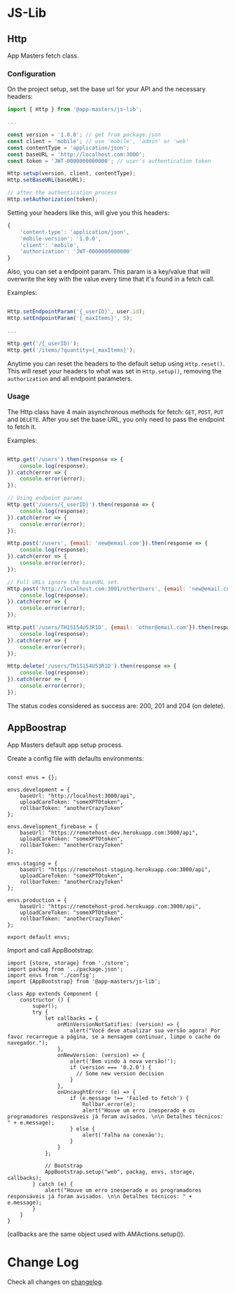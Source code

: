 # JS-Lib

## Http

App Masters fetch class.

### Configuration

On the project setup, set the base url for your API and the necessary headers:

````javascript
import { Http } from '@app-masters/js-lib';

...

const version = '1.0.0'; // get from package.json
const client = 'mobile'; // use 'mobile', 'admin' or 'web'
const contentType = 'application/json';
const baseURL = 'http://localhost.com:3000';
const token = 'JWT-0000000000000'; // user's authentication token

Http.setup(version, client, contentType);
Http.setBaseURL(baseURL);

// after the authentication process
Http.setAuthorization(token);

````

Setting your headers like this, will give you this headers:

````javascript
{
    'content-type': 'application/json',
    'mobile-version': '1.0.0',
    'client': 'mobile',
    'authorization': 'JWT-0000000000000'
}
````

Also, you can set a endpoint param. This param is a key/value that will overwrite the key with the value every time that it's found in a fetch call.

Examples:

````javascript

Http.setEndpointParam('{_userID}', user.id);
Http.setEndpointParam('{_maxItems}', 5);

...

Http.get('/{_userID)');
Http.get('/items/?quantity={_maxItems}');
````

Anytime you can reset the headers to the default setup using ``Http.reset()``. This will reset your headers to what was set in ``Http.setup()``, removing the ``authorization`` and all endpoint parameters.

### Usage

The Http class have 4 main asynchronous methods for fetch: ``GET``, ``POST``, ``PUT`` and ``DELETE``. After you set the base URL, you only need to pass the endpoint to fetch it.

Examples:

````javascript

Http.get('/users').then(response => {
    console.log(response);
}).catch(error => {
    console.error(error);
});

// Using endpoint params
Http.get('/users/{_userID}').then(response => {
    console.log(response);
}).catch(error => {
    console.error(error);
});

Http.post('/users', {email: 'new@email.com'}).then(response => {
    console.log(response);
}).catch(error => {
    console.error(error);
});

// Full URLs ignore the baseURL set.
Http.post('http://localhost.com:3001/otherUsers', {email: 'new@email.com'}).then(response => {
    console.log(response);
}).catch(error => {
    console.error(error);
});

Http.put('/users/TH1S154U53R1D', {email: 'other@email.com'}).then(response => {
    console.log(response);
}).catch(error => {
    console.error(error);
});

Http.delete('/users/TH1S154U53R1D').then(response => {
    console.log(response);
}).catch(error => {
    console.error(error);
});
````

The status codes considered as success are: 200, 201 and 204 (on delete).

## AppBoostrap

App Masters default app setup process.

Create a config file with defaults environments:

```

const envs = {};

envs.development = {
    baseUrl: "http://localhost:3000/api",
    uploadCareToken: "someXPTOtoken",
    rollbarToken: "anotherCrazyToken"
};

envs.development_firebase = {
    baseUrl: "https://remotehost-dev.herokuapp.com:3000/api",
    uploadCareToken: "someXPTOtoken",
    rollbarToken: "anotherCrazyToken"
};

envs.staging = {
    baseUrl: "https://remotehost-staging.herokuapp.com:3000/api",
    uploadCareToken: "someXPTOtoken",
    rollbarToken: "anotherCrazyToken"
};

envs.production = {
    baseUrl: "https://remotehost-prod.herokuapp.com:3000/api",
    uploadCareToken: "someXPTOtoken",
    rollbarToken: "anotherCrazyToken"
};

export default envs;

```

Import and call AppBootstrap:


````
import {store, storage} from './store';
import packag from '../package.json';
import envs from './config';
import {AppBootstrap} from '@app-masters/js-lib';

class App extends Component {
    constructor () {
        super();
        try {
            let callbacks = {
                onMinVersionNotSatifies: (version) => {
                    alert("Você deve atualizar sua versão agora! Por favor recarregue a página, se a mensagem continuar, limpe o cache do navegador.");
                },
                onNewVersion: (version) => {
                    alert('Bem vindo à nova versão!');
                    if (version === '0.2.0') {
                      // Some new version decision
                    }
                },
                onUncaughtError: (e) => {
                    if (e.message !== 'Failed to fetch') {
                        Rollbar.error(e);
                        alert("Houve um erro inesperado e os programadores responsáveis já foram avisados. \n\n Detalhes técnicos: " + e.message);
                    } else {
                        alert('Falha na conexāo');
                    }
                }
            };

            // Bootstrap
            AppBootstrap.setup("web", packag, envs, storage, callbacks);
        } catch (e) {
            alert("Houve um erro inesperado e os programadores responsáveis já foram avisados. \n\n Detalhes técnicos: " + e.message);
        }
    }
}

````

(callbacks are the same object used with AMActions.setup()).



# Change Log

Check all changes on [changelog](CHANGELOG.md).